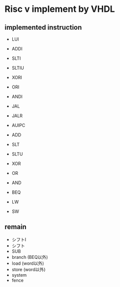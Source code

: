 # Risc v implement by VHDL

## implemented instruction

- LUI

- ADDI
- SLTI
- SLTIU
- XORI
- ORI
- ANDI

- JAL
- JALR
- AUIPC

- ADD
- SLT
- SLTU
- XOR
- OR
- AND

- BEQ

- LW
- SW

## remain

- シフトI
- シフト
- SUB
- branch (BEQ以外)
- load (word以外)
- store (word以外)
- system
- fence
